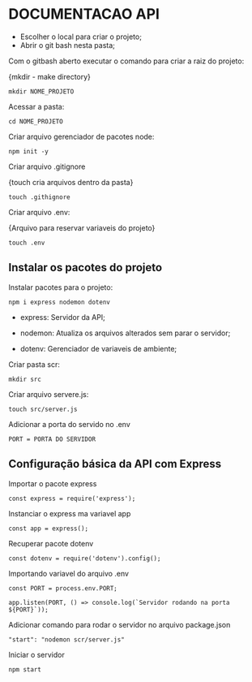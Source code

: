 # DOCUMENTACAO API

* Escolher o local para criar o projeto;
* Abrir o git bash nesta pasta;

Com o gitbash aberto executar o comando para criar a raiz do projeto:

{mkdir - make directory}

```
mkdir NOME_PROJETO
```

Acessar a pasta:

```
cd NOME_PROJETO
```

Criar arquivo gerenciador de pacotes node:

```
npm init -y
```

Criar arquivo .gitignore

{touch cria arquivos dentro da pasta}

```
touch .githignore
```

Criar arquivo .env:

{Arquivo para reservar variaveis do projeto}

```
touch .env
```

## Instalar os pacotes do projeto

Instalar pacotes para o projeto:

```
npm i express nodemon dotenv
```

* express: Servidor da API;

* nodemon: Atualiza os arquivos alterados sem parar o servidor;

* dotenv: Gerenciador de variaveis de ambiente;

Criar pasta scr:

```
mkdir src
```

Criar arquivo servere.js:

```
touch src/server.js
```

Adicionar a porta do servido no .env

```
PORT = PORTA DO SERVIDOR
```

## Configuração básica da API com Express

Importar o pacote express

```
const express = require('express');
```

Instanciar o express ma variavel app

```
const app = express();
```

Recuperar pacote dotenv

```
const dotenv = require('dotenv').config();
```

Importando variavel do arquivo .env

```
const PORT = process.env.PORT;
```

```
app.listen(PORT, () => console.log(`Servidor rodando na porta ${PORT}`));
```

Adicionar comando para rodar o servidor no arquivo package.json

```
"start": "nodemon scr/server.js"
```

Iniciar o servidor

```
npm start
```